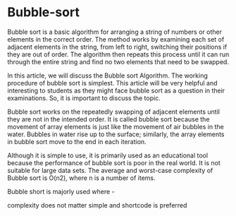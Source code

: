 # Bubble-sort
Bubble sort is a basic algorithm for arranging a string of numbers or other elements in the correct order. The method works by examining each set of adjacent elements in the string, from left to right, switching their positions if they are out of order. The algorithm then repeats this process until it can run through the entire string and find no two elements that need to be swapped.

In this article, we will discuss the Bubble sort Algorithm. The working procedure of bubble sort is simplest. This article will be very helpful and interesting to students as they might face bubble sort as a question in their examinations. So, it is important to discuss the topic.

Bubble sort works on the repeatedly swapping of adjacent elements until they are not in the intended order. It is called bubble sort because the movement of array elements is just like the movement of air bubbles in the water. Bubbles in water rise up to the surface; similarly, the array elements in bubble sort move to the end in each iteration.

Although it is simple to use, it is primarily used as an educational tool because the performance of bubble sort is poor in the real world. It is not suitable for large data sets. The average and worst-case complexity of Bubble sort is O(n2), where n is a number of items.

Bubble short is majorly used where -

complexity does not matter
simple and shortcode is preferred
